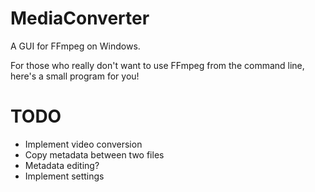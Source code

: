 # MediaConverter

A GUI for FFmpeg on Windows.

For those who really don't want to use FFmpeg from the command line, here's a small program for you!

# TODO

- Implement video conversion
- Copy metadata between two files
- Metadata editing?
- Implement settings
